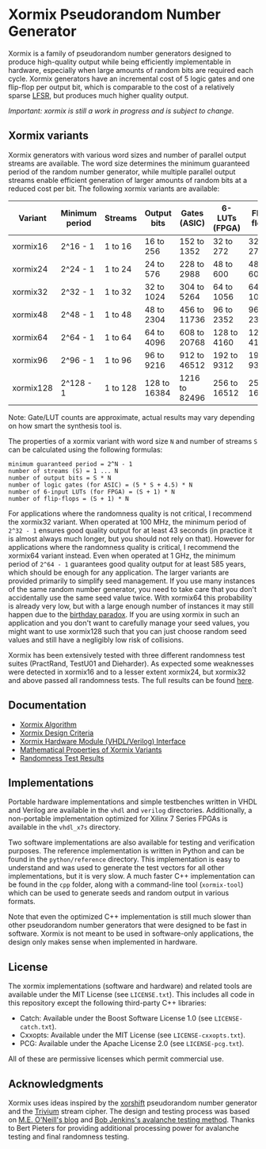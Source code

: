 Xormix Pseudorandom Number Generator
====================================

Xormix is a family of pseudorandom number generators designed to produce high-quality output while being efficiently implementable in hardware, especially when large amounts of random bits are required each cycle. Xormix generators have an incremental cost of 5 logic gates and one flip-flop per output bit, which is comparable to the cost of a relatively sparse [LFSR](https://en.wikipedia.org/wiki/Linear-feedback_shift_register), but produces much higher quality output.

*Important: xormix is still a work in progress and is subject to change.*

Xormix variants
---------------

Xormix generators with various word sizes and number of parallel output streams are available. The word size determines the minimum guaranteed period of the random number generator, while multiple parallel output streams enable efficient generation of larger amounts of random bits at a reduced cost per bit. The following xormix variants are available:

| Variant   | Minimum period | Streams  | Output bits  | Gates (ASIC)  | 6-LUTs (FPGA) | Flip-flops   |
| --------- | -------------- | -------- | ------------ | ------------- | ------------- | ------------ |
| xormix16  | 2^16 - 1       | 1 to 16  | 16 to 256    | 152 to 1352   | 32 to 272     | 32 to 272    |
| xormix24  | 2^24 - 1       | 1 to 24  | 24 to 576    | 228 to 2988   | 48 to 600     | 48 to 600    |
| xormix32  | 2^32 - 1       | 1 to 32  | 32 to 1024   | 304 to 5264   | 64 to 1056    | 64 to 1056   |
| xormix48  | 2^48 - 1       | 1 to 48  | 48 to 2304   | 456 to 11736  | 96 to 2352    | 96 to 2352   |
| xormix64  | 2^64 - 1       | 1 to 64  | 64 to 4096   | 608 to 20768  | 128 to 4160   | 128 to 4160  |
| xormix96  | 2^96 - 1       | 1 to 96  | 96 to 9216   | 912 to 46512  | 192 to 9312   | 192 to 9312  |
| xormix128 | 2^128 - 1      | 1 to 128 | 128 to 16384 | 1216 to 82496 | 256 to 16512  | 256 to 16512 |

Note: Gate/LUT counts are approximate, actual results may vary depending on how smart the synthesis tool is.

The properties of a xormix variant with word size `N` and number of streams `S` can be calculated using the following formulas:

	minimum guaranteed period = 2^N - 1
	number of streams (S) = 1 ... N
	number of output bits = S * N
	number of logic gates (for ASIC) = (5 * S + 4.5) * N
	number of 6-input LUTs (for FPGA) = (S + 1) * N
	number of flip-flops = (S + 1) * N

For applications where the randomness quality is not critical, I recommend the xormix32 variant. When operated at 100 MHz, the minimum period of `2^32 - 1` ensures good quality output for at least 43 seconds (in practice it is almost always much longer, but you should not rely on that). However for applications where the randomness quality is critical, I recommend the xormix64 variant instead. Even when operated at 1 GHz, the minimum period of `2^64 - 1` guarantees good quality output for at least 585 years, which should be enough for any application. The larger variants are provided primarily to simplify seed management. If you use many instances of the same random number generator, you need to take care that you don't accidentally use the same seed value twice. With xormix64 this probability is already very low, but with a large enough number of instances it may still happen due to the [birthday paradox](https://en.wikipedia.org/wiki/Birthday_problem). If you are using xormix in such an application and you don't want to carefully manage your seed values, you might want to use xormix128 such that you can just choose random seed values and still have a negligibly low risk of collisions.

Xormix has been extensively tested with three different randomness test suites (PractRand, TestU01 and Dieharder). As expected some weaknesses were detected in xormix16 and to a lesser extent xormix24, but xormix32 and above passed all randomness tests. The full results can be found [here](doc/randomness-test-results.md).

Documentation
-------------

- [Xormix Algorithm](doc/algorithm.md)
- [Xormix Design Criteria](doc/design-criteria.md)
- [Xormix Hardware Module (VHDL/Verilog) Interface](doc/hardware-interface.md)
- [Mathematical Properties of Xormix Variants](doc/mathematical-properties.md)
- [Randomness Test Results](doc/randomness-test-results.md)

Implementations
---------------

Portable hardware implementations and simple testbenches written in VHDL and Verilog are available in the `vhdl` and `verilog` directories. Additionally, a non-portable implementation optimized for Xilinx 7 Series FPGAs is available in the `vhdl_x7s` directory.

Two software implementations are also available for testing and verification purposes. The reference implementation is written in Python and can be found in the `python/reference` directory. This implementation is easy to understand and was used to generate the test vectors for all other implementations, but it is very slow. A much faster C++ implementation can be found in the `cpp` folder, along with a command-line tool (`xormix-tool`) which can be used to generate seeds and random output in various formats.

Note that even the optimized C++ implementation is still much slower than other pseudorandom number generators that were designed to be fast in software. Xormix is not meant to be used in software-only applications, the design only makes sense when implemented in hardware.

License
-------

The xormix implementations (software and hardware) and related tools are available under the MIT License (see `LICENSE.txt`). This includes all code in this repository except the following third-party C++ libraries:

- Catch: Available under the Boost Software License 1.0 (see `LICENSE-catch.txt`).
- Cxxopts: Available under the MIT License (see `LICENSE-cxxopts.txt`).
- PCG: Available under the Apache License 2.0 (see `LICENSE-pcg.txt`).

All of these are permissive licenses which permit commercial use.

Acknowledgments
---------------

Xormix uses ideas inspired by the [xorshift](https://en.wikipedia.org/wiki/Xorshift) pseudorandom number generator and the [Trivium](https://en.wikipedia.org/wiki/Trivium_%28cipher%29) stream cipher. The design and testing process was based on [M.E. O'Neill's blog](https://www.pcg-random.org/blog/) and [Bob Jenkins's avalanche testing method](http://burtleburtle.net/bob/rand/talksmall.html). Thanks to Bert Pieters for providing additional processing power for avalanche testing and final randomness testing.

